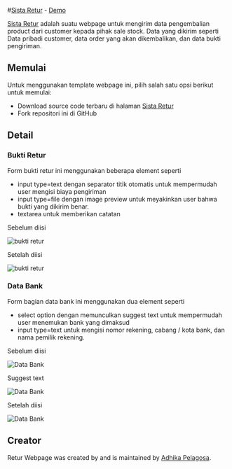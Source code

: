 #[Sista Retur](https://github.com/adhikapelagosa/sista-retur) - [Demo](http://retur.uiuxfirst.com)

[Sista Retur](https://github.com/adhikapelagosa/sista-retur) adalah suatu webpage untuk mengirim data pengembalian product dari customer kepada pihak sale stock. Data yang dikirim seperti Data pribadi customer, data order yang akan dikembalikan, dan data bukti pengiriman.

## Memulai

Untuk menggunakan template webpage ini, pilih salah satu opsi berikut untuk memulai:
* Download source code terbaru di halaman [Sista Retur](https://github.com/adhikapelagosa/sista-retur)
* Fork repositori ini di GitHub

## Detail

### Bukti Retur
Form bukti retur ini menggunakan beberapa element seperti
* input type=text dengan separator titik otomatis untuk mempermudah user mengisi biaya pengiriman
* input type=file dengan image preview untuk meyakinkan user bahwa bukti yang dikirim benar.
* textarea untuk memberikan catatan

Sebelum diisi

![bukti retur](http://retur.uiuxfirst.com/images/bukti-retur.png "Bukti Retur")

Setelah diisi

![bukti retur](http://retur.uiuxfirst.com/images/bukti-retur2.png "Bukti Retur")


### Data Bank
Form bagian data bank ini menggunakan dua element seperti
* select option dengan memunculkan suggest text untuk mempermudah user menemukan bank yang dimaksud
* input type=text untuk mengisi nomor rekening, cabang / kota bank, dan nama pemilik rekening.

Sebelum diisi

![Data Bank](http://retur.uiuxfirst.com/images/data-bank.png "Data Bank")

Suggest text

![Data Bank](http://retur.uiuxfirst.com/images/data-bank3.png "Data Bank")

Setelah diisi

![Data Bank](http://retur.uiuxfirst.com/images/data-bank2.png "Data Bank")

## Creator

Retur Webpage was created by and is maintained by [Adhika Pelagosa](http://www.adhikapelagosa.com/).

